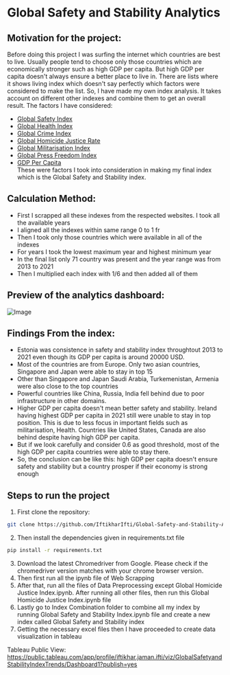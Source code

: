 # Global Safety and Stability Analytics

## Motivation for the project:
Before doing this project I was surfing the internet which countries are best to live. Usually people tend to choose only those countries which are economically stronger such as high GDP per capita. But high GDP per capita doesn't always ensure a better place to live in. There are lists where it shows living index which doesn't say perfectly which factors were considered to make the list. So, I have made my own index analysis. It takes account on different other indexes and combine them to get an overall result. The factors I have considered:      
* [Global Safety Index](https://www.visionofhumanity.org/maps/#/)
* [Global Health Index](https://www.numbeo.com/health-care/rankings_by_country.jsp)
* [Global Crime Index](https://www.numbeo.com/crime/rankings_by_country.jsp)
* [Global Homicide Justice Rate](https://dataunodc.un.org/dp-intentional-homicide-victims)
* [Global Militarisation Index](https://gmi.bicc.de/ranking-table)
* [Global Press Freedom Index](https://rsf.org/en/index)
* [GDP Per Capita](https://wits.worldbank.org/CountryProfile/en/Country/BY-COUNTRY/StartYear/2010/EndYear/2022/Indicator/NY-GDP-PCAP-CD)         
These were factors I took into consideration in making my final index which is the Global Safety and Stability index.
## Calculation Method:
* First I scrapped all these indexes from the respected websites. I took all the available years
* I aligned all the indexes within same range 0 to 1 fr
* Then I took only those countries which were available in all of the indexes
* For years I took the lowest maximum year and highest minimum year
* In the final list only 71 country was present and the year range was from 2013 to 2021
* Then I multiplied each index with 1/6 and then added all of them

## Preview of the analytics dashboard:
![Image](https://github.com/user-attachments/assets/5dd88beb-b3b5-47b7-b8eb-d0e0dcf0c686)

## Findings From the index:
* Estonia was consistence in safety and stability index throughtout 2013 to 2021 even though its GDP per capita is around 20000 USD.
* Most of the countries are from Europe. Only two asian countries, Singapore and Japan were able to stay in top 15
* Other than Singapore and Japan  Saudi Arabia, Turkemenistan, Armenia were also close to the top countries
* Powerful countries like China, Russia, India fell behind due to poor infrastructure in other domains.
* Higher GDP per capita doesn't mean better safety and stability. Ireland having highest GDP per capita in 2021 still were unable to stay in top position. This is due to less focus in important fields such as militarisation, Health. Countries like United States, Canada are also behind despite having high GDP per capita.
* But if we look carefully and consider 0.6 as good threshold, most of the high GDP per capita countries were able to stay there.
* So, the conclusion can be like this: high GDP per capita doesn't ensure safety and stability but a country prosper if their economy is strong enough

## Steps to run the project

1. First clone the repository:
```bash
git clone https://github.com/IftikharIfti/Global-Safety-and-Stability-Analytics.git
```
2. Then install the dependencies given in requirements.txt file
```bash
pip install -r requirements.txt   
```
3. Download the latest Chromedriver from Google. Please check if the chromedriver version matches with your chrome browser version.
4. Then first run all the ipynb file of Web Scrapping
5. After that, run all the files of Data Preprocessing except Global Homicide Justice Index.ipynb. After running all other files, then run this Global Homicide Justice Index.ipynb file
6. Lastly go to Index Combination folder to combine all my index by running Global Safety and Stability Index.ipynb file and create a new index called Global Safety and Stability index
7. Getting the necessary excel files then I have proceeded to create data visualization in tableau

Tableau Public View:
https://public.tableau.com/app/profile/iftikhar.jaman.ifti/viz/GlobalSafetyandStabilityIndexTrends/Dashboard1?publish=yes
